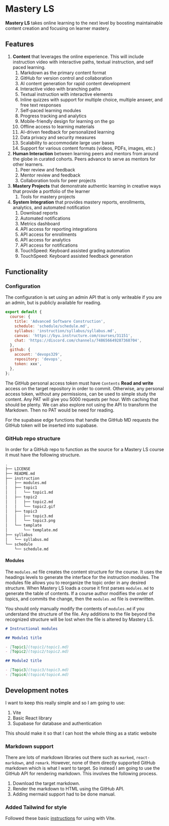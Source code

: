 # Mastery LS

**Mastery LS** takes online learning to the next level by boosting maintainable content creation and focusing on learner mastery.

## Features

1. **Content** that leverages the online experience. This will include instruction video with interactive paths, textual instruction, and self paced learning.
   1. Markdown as the primary content format
   1. GitHub for version control and collaboration
   1. AI content generation for rapid content development
   1. Interactive video with branching paths
   1. Textual instruction with interactive elements
   1. Inline quizzes with support for multiple choice, multiple answer, and free text responses
   1. Self-paced learning modules
   1. Progress tracking and analytics
   1. Mobile-friendly design for learning on the go
   1. Offline access to learning materials
   1. AI-driven feedback for personalized learning
   1. Data privacy and security measures
   1. Scalability to accommodate large user bases
   1. Support for various content formats (videos, PDFs, images, etc.)
1. **Human Interaction** between learning peers and mentors from around the globe in curated cohorts. Peers advance to serve as mentors for other learners.
   1. Peer review and feedback
   1. Mentor review and feedback
   1. Collaboration tools for peer projects
1. **Mastery Projects** that demonstrate authentic learning in creative ways that provide a portfolio of the learner
   1. Tools for mastery projects
1. **System Integration** that provides mastery reports, enrollments, analytics, and automated notification
   1. Download reports
   1. Automated notifications
   1. Metrics dashboard
   1. API access for reporting integrations
   1. API access for enrollments
   1. API access for analytics
   1. API access for notifications
   1. TouchSpeed: Keyboard assisted grading automation
   1. TouchSpeed: Keyboard assisted feedback generation

## Functionality

### Configuration

The configuration is set using an admin API that is only writeable if you are an admin, but is publicly available for reading.

```js
export default {
  course: {
    title: 'Advanced Software Construction',
    schedule: 'schedule/schedule.md',
    syllabus: 'instruction/syllabus/syllabus.md',
    canvas: 'https://byu.instructure.com/courses/31151',
    chat: 'https://discord.com/channels/748656649287368704',
  },
  github: {
    account: 'devops329',
    repository: 'devops',
    token: xxx',
  },
};
```

The GitHub personal access token must have `Contents` **Read and write** access on the target repository in order to commit. Otherwise, any personal access token, without any permissions, can be used to simple study the content. Any PAT will give you 5000 requests per hour. With caching that should be plenty. We can also explore not using the API to transform the Markdown. Then no PAT would be need for reading.

For the supabase edge functions that handle the GitHub MD requests the GitHub token will be inserted into supabase.

### GitHub repo structure

In order for a GitHub repo to function as the source for a Mastery LS course it must have the following structure.

```txt
.
├── LICENSE
├── README.md
├── instruction
│   ├── modules.md
│   ├── topic1
│   │   └── topic1.md
│   ├── topic2
│   │   ├── topic2.md
│   │   └── topic2.gif
│   ├── topic3
│   │   ├── topic3.md
│   │   └── topic3.png
│   └── template
│       └── template.md
├── syllabus
│   └── syllabus.md
└── schedule
    └── schedule.md
```

#### Modules

The `modules.md` file creates the content structure for the course. It uses the headings levels to generate the interface for the instruction modules. The modules file allows you to reorganize the topic order in any desired structure. When Mastery LS loads a course it first parses `modules.md` to generate the table of contents. If a course author modifies the order of topics, and commits the change, then the `modules.md` file is overwritten.

You should only manually modify the contents of `modules.md` if you understand the structure of the file. Any additions to the file beyond the recognized structure will be lost when the file is altered by Mastery LS.

```md
# Instructional modules

## Module1 title

- [Topic1](topic1/topic1.md)
- [Topic2](topic2/topic2.md)

## Module2 title

- [Topic3](topic3/topic3.md)
- [Topic4](topic4/topic4.md)
```

## Development notes

I want to keep this really simple and so I am going to use:

1. Vite
1. Basic React library
1. Supabase for database and authentication

This should make it so that I can host the whole thing as a static website

### Markdown support

There are lots of markdown libraries out there such as `marked`, `react-markdown`, and `remark`. However, none of them directly supported GitHub markdown which is what I want to target. So instead I am going to use the GitHub API for rendering markdown. This involves the following process.

1. Download the target markdown.
1. Render the markdown to HTML using the GitHub API.
1. Adding mermaid support had to be done manual.

### Added Tailwind for style

Followed these basic [instructions](https://tailwindcss.com/docs/installation/using-vite) for using with Vite.
